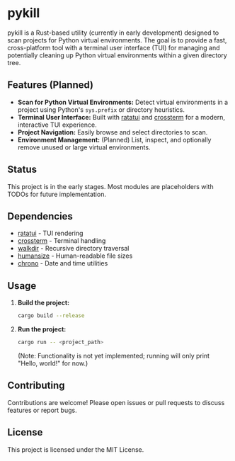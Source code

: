 # pykill

pykill is a Rust-based utility (currently in early development) designed to scan projects for Python virtual environments. The goal is to provide a fast, cross-platform tool with a terminal user interface (TUI) for managing and potentially cleaning up Python virtual environments within a given directory tree.

## Features (Planned)
- **Scan for Python Virtual Environments:** Detect virtual environments in a project using Python's `sys.prefix` or directory heuristics.
- **Terminal User Interface:** Built with [ratatui](https://crates.io/crates/ratatui) and [crossterm](https://crates.io/crates/crossterm) for a modern, interactive TUI experience.
- **Project Navigation:** Easily browse and select directories to scan.
- **Environment Management:** (Planned) List, inspect, and optionally remove unused or large virtual environments.

## Status
This project is in the early stages. Most modules are placeholders with TODOs for future implementation.

## Dependencies
- [ratatui](https://crates.io/crates/ratatui) - TUI rendering
- [crossterm](https://crates.io/crates/crossterm) - Terminal handling
- [walkdir](https://crates.io/crates/walkdir) - Recursive directory traversal
- [humansize](https://crates.io/crates/humansize) - Human-readable file sizes
- [chrono](https://crates.io/crates/chrono) - Date and time utilities

## Usage
1. **Build the project:**
   ```sh
   cargo build --release
   ```
2. **Run the project:**
   ```sh
   cargo run -- <project_path>
   ```
   (Note: Functionality is not yet implemented; running will only print "Hello, world!" for now.)

## Contributing
Contributions are welcome! Please open issues or pull requests to discuss features or report bugs.

## License
This project is licensed under the MIT License.
